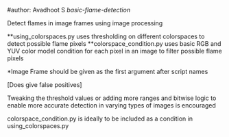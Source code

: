 #author: Avadhoot S
*basic-flame-detection*

Detect flames in image frames using image processing

**using_colorspaces.py uses thresholding on different colorspaces to detect possible flame pixels
**colorspace_condition.py uses basic RGB and YUV color model condition for each pixel in an image to filter possible flame pixels

*Image Frame should be given as the first argument after script names

[Does give false positives]

Tweaking the threshold values or adding more ranges and bitwise logic to enable more accurate detection in varying types of images is encouraged

colorspace_condition.py is ideally to be included as a condition in using_colorspaces.py
